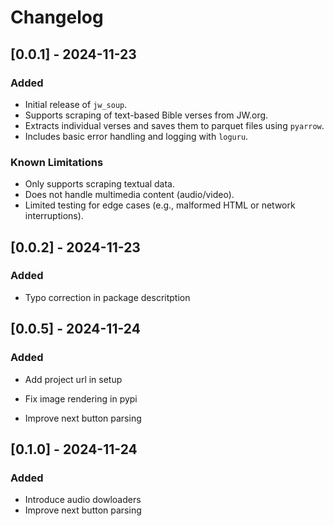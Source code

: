 # Changelog

## [0.0.1] - 2024-11-23
### Added
- Initial release of `jw_soup`.
- Supports scraping of text-based Bible verses from JW.org.
- Extracts individual verses and saves them to parquet files using `pyarrow`.
- Includes basic error handling and logging with `loguru`.

### Known Limitations
- Only supports scraping textual data.
- Does not handle multimedia content (audio/video).
- Limited testing for edge cases (e.g., malformed HTML or network interruptions).


## [0.0.2] - 2024-11-23
### Added
- Typo correction in package descritption

## [0.0.5] - 2024-11-24
### Added
- Add project url in setup
- Fix image rendering in pypi


- Improve next button parsing


## [0.1.0] - 2024-11-24
### Added
- Introduce audio dowloaders
- Improve next button parsing
